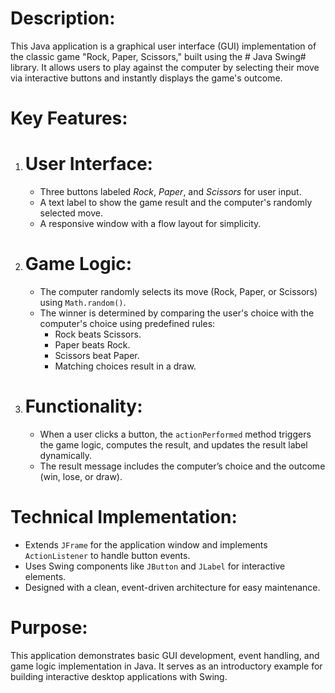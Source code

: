 # Description:

This Java application is a graphical user interface (GUI) implementation of the classic game "Rock, Paper, Scissors," built using the # Java Swing#  library. It allows users to play against the computer by selecting their move via interactive buttons and instantly displays the game's outcome.

# Key Features:  
1. # User Interface:  
   - Three buttons labeled *Rock*, *Paper*, and *Scissors* for user input.  
   - A text label to show the game result and the computer's randomly selected move.  
   - A responsive window with a flow layout for simplicity.  

2. # Game Logic:  
   - The computer randomly selects its move (Rock, Paper, or Scissors) using `Math.random()`.  
   - The winner is determined by comparing the user's choice with the computer's choice using predefined rules:  
     - Rock beats Scissors.  
     - Paper beats Rock.  
     - Scissors beat Paper.  
     - Matching choices result in a draw.  

3. # Functionality: 
   - When a user clicks a button, the `actionPerformed` method triggers the game logic, computes the result, and updates the result label dynamically.  
   - The result message includes the computer’s choice and the outcome (win, lose, or draw).  

# Technical Implementation:   
- Extends `JFrame` for the application window and implements `ActionListener` to handle button events.  
- Uses Swing components like `JButton` and `JLabel` for interactive elements.  
- Designed with a clean, event-driven architecture for easy maintenance.  

# Purpose:  
This application demonstrates basic GUI development, event handling, and game logic implementation in Java. It serves as an introductory example for building interactive desktop applications with Swing.
